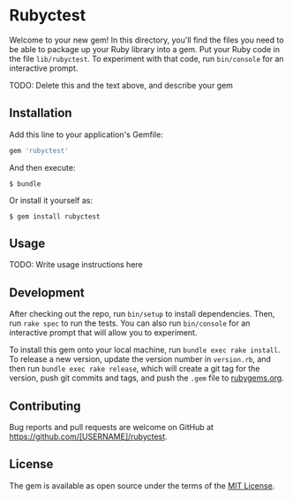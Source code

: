# Rubyctest

Welcome to your new gem! In this directory, you'll find the files you need to be able to package up your Ruby library into a gem. Put your Ruby code in the file `lib/rubyctest`. To experiment with that code, run `bin/console` for an interactive prompt.

TODO: Delete this and the text above, and describe your gem

## Installation

Add this line to your application's Gemfile:

```ruby
gem 'rubyctest'
```

And then execute:

    $ bundle

Or install it yourself as:

    $ gem install rubyctest

## Usage

TODO: Write usage instructions here

## Development

After checking out the repo, run `bin/setup` to install dependencies. Then, run `rake spec` to run the tests. You can also run `bin/console` for an interactive prompt that will allow you to experiment.

To install this gem onto your local machine, run `bundle exec rake install`. To release a new version, update the version number in `version.rb`, and then run `bundle exec rake release`, which will create a git tag for the version, push git commits and tags, and push the `.gem` file to [rubygems.org](https://rubygems.org).

## Contributing

Bug reports and pull requests are welcome on GitHub at https://github.com/[USERNAME]/rubyctest.

## License

The gem is available as open source under the terms of the [MIT License](https://opensource.org/licenses/MIT).
